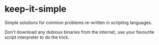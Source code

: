 keep-it-simple
==============

Simple solutions for common problems re-written in scripting languages.

Don't download any dubious binaries from the internet, use your favourite script interpreter to do the trick.
